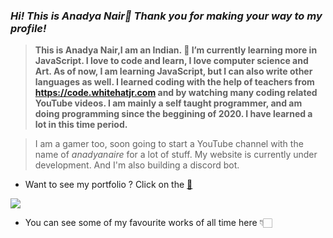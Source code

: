 ### *Hi! This is Anadya Nair🌈 Thank you for making your way to my profile!*
> **This is Anadya Nair,I am an Indian.
> 🌱 I’m currently learning more in JavaScript.
> I love to code and learn, I love computer science and Art. As of now, I am learning JavaScript, but I can also write other languages as well.
> I learned coding with the help of teachers from **https://code.whitehatjr.com** and by watching many coding related YouTube videos.
> I am mainly a self taught programmer, and am doing programming since the beggining of 2020. I have learned a lot in this time period.**

> I am a gamer too, soon going to start a YouTube channel with the name of *anadyanaire* for a lot of stuff. My website is currently under development. And I'm also building a discord bot.

* Want to see my portfolio ? Click on the  **[🎁](htpps://anadyanair.whjr.site)**

<img src = "https://github-readme-stats.vercel.app/api?username=AnadyaNair&&show_icons=true&title_color=ffffff&icon_color=bb2acf&text_color=daf7dc&bg_color=151515">

* You can see some of my favourite works of all time here 👇🏻
<!--
**AnadyaNair/AnadyaNair** is a ✨ _special_ ✨ repository because its `README.md` (this file) appears on your GitHub profile.
